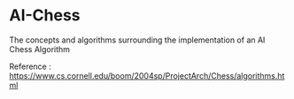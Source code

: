 # AI-Chess
The concepts and algorithms surrounding the implementation of an AI Chess Algorithm

Reference : https://www.cs.cornell.edu/boom/2004sp/ProjectArch/Chess/algorithms.html
 
 
